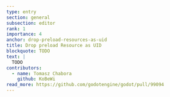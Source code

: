 ```yaml
---
type: entry
section: general
subsection: editor
rank: 1
importance: 4
anchor: drop-preload-resources-as-uid
title: Drop preload Resource as UID
blockquote: TODO
text: |
  TODO
contributors:
  - name: Tomasz Chabora
    github: KoBeWi
read_more: https://github.com/godotengine/godot/pull/99094
---
```


